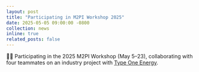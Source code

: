 ```yaml
---
layout: post
title: "Participating in M2PI Workshop 2025"
date: 2025-05-05 09:00:00 -0800
collection: news
inline: true
related_posts: false
---
```


🧑‍💻 Participating in the 2025 M2PI Workshop (May 5–23), collaborating with four teammates on an industry project with [Type One Energy](https://typeoneenergy.com/). 
